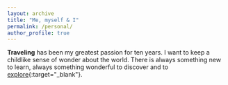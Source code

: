 ```yaml
---
layout: archive
title: "Me, myself & I"
permalink: /personal/
author_profile: true
---
```


**Traveling** has been my greatest passion for ten years. I want to keep a childlike sense of wonder about the world. There is always something new to learn, always something wonderful to discover and to [explore](https://www.myatlas.com/LuLvk/){:target="_blank"}. 
